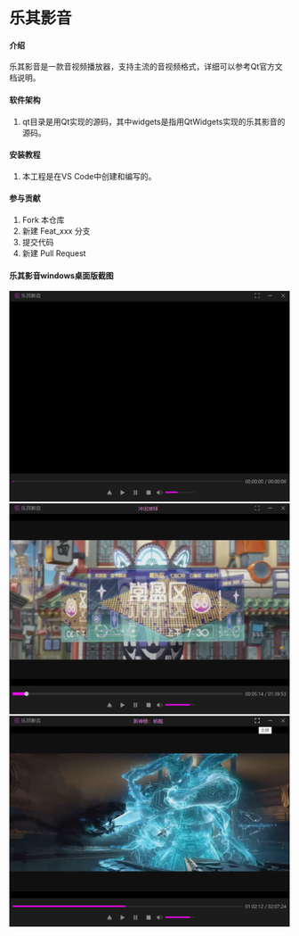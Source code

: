 # 乐其影音

#### 介绍
乐其影音是一款音视频播放器，支持主流的音视频格式，详细可以参考Qt官方文档说明。

#### 软件架构
1. qt目录是用Qt实现的源码，其中widgets是指用QtWidgets实现的乐其影音的源码。

#### 安装教程

1.  本工程是在VS Code中创建和编写的。

#### 参与贡献

1.  Fork 本仓库
2.  新建 Feat_xxx 分支
3.  提交代码
4.  新建 Pull Request


#### 乐其影音windows桌面版截图
![输入图片说明](desktop_snapshot/snapshot1.png)
![输入图片说明](desktop_snapshot/snapshot2.png)
![输入图片说明](desktop_snapshot/snapshot3.png)
  
